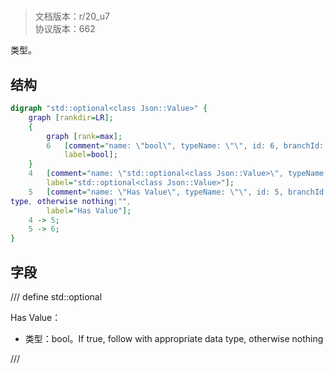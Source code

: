 # <!-- md:samp std::optional<class Json::Value> -->

> 文档版本：r/20_u7<br/>协议版本：662

<!-- md:samp std::optional<class Json::Value> -->类型。

## 结构

```dot
digraph "std::optional<class Json::Value>" {
	graph [rankdir=LR];
	{
		graph [rank=max];
		6	[comment="name: \"bool\", typeName: \"\", id: 6, branchId: 0, recurseId: -1, attributes: 512, notes: \"\"",
			label=bool];
	}
	4	[comment="name: \"std::optional<class Json::Value>\", typeName: \"\", id: 4, branchId: 0, recurseId: -1, attributes: 0, notes: \"\"",
		label="std::optional<class Json::Value>"];
	5	[comment="name: \"Has Value\", typeName: \"\", id: 5, branchId: 0, recurseId: -1, attributes: 0, notes: \"If true, follow with appropriate data \
type, otherwise nothing\"",
		label="Has Value"];
	4 -> 5;
	5 -> 6;
}

```

## 字段

/// define
std::optional<class Json::Value>

Has Value：<!-- md:samp bool -->

- 类型：bool。If true, follow with appropriate data type, otherwise nothing


///
